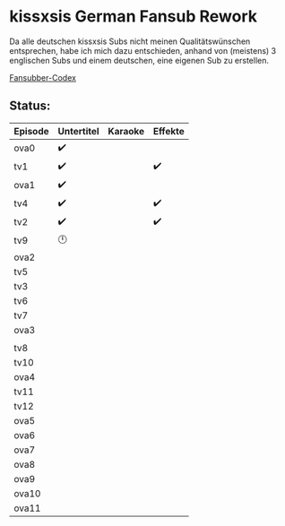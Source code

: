 # kissxsis German Fansub Rework

Da alle deutschen kissxsis Subs nicht meinen Qualitätswünschen entsprechen, habe ich mich dazu entschieden, anhand von (meistens) 3 englischen Subs und einem deutschen, eine eigenen Sub zu erstellen.

[Fansubber-Codex](https://nakedsubs.de/kodex/)
 
## Status:

Episode|Untertitel|Karaoke|Effekte
-------|----------|-------|-------
ova0|✔️||
tv1|✔️||✔️
ova1|✔️||
tv4|✔️||✔️
tv2|✔️||✔️
tv9|🕛||
ova2|||
tv5|||
tv3|||
tv6|||
tv7|||
ova3|||
|||
tv8|||
tv10|||
ova4|||
tv11|||
tv12|||
ova5|||
ova6|||
ova7|||
ova8|||
ova9|||
ova10|||
ova11|||
